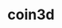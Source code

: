 ---
title: "coin3d"
layout: cache
categories: [package, develop]
meta: {"compilers": ["gcc@11.4.0"], "num_specs": 11, "num_specs_by_stack": {"hep": 11, "root": 11}, "oss": ["ubuntu22.04"], "platforms": ["linux"], "stacks": ["hep", "root"], "targets": ["x86_64_v3"], "versions": ["4.0.0"]}
spec_details: [{"compiler": "gcc@11.4.0", "hash": "45xvzejeufce47uxocsoai4povca3jmh", "os": "ubuntu22.04", "platform": "linux", "size": "-", "stacks": ["hep", "root"], "target": "x86_64_v3", "variants": ["build_system=cmake", "build_type=Release", "~framework", "generator=make", "~html", "~ipo", "~man", "patches:=33da720,a4fe39d,fcfe07c", "+shared"], "versions": ["4.0.0"]}, {"compiler": "gcc@11.4.0", "hash": "477zuzcv6szauwws7fpdyyl2lek7wurk", "os": "ubuntu22.04", "platform": "linux", "size": "-", "stacks": ["hep", "root"], "target": "x86_64_v3", "variants": ["build_system=cmake", "build_type=Release", "~framework", "generator=make", "~html", "~ipo", "~man", "patches:=33da720,a4fe39d,fcfe07c", "+shared"], "versions": ["4.0.0"]}, {"compiler": "gcc@11.4.0", "hash": "6eueieahcrw64tjbi6whu3g7utaqc4xi", "os": "ubuntu22.04", "platform": "linux", "size": "-", "stacks": ["hep", "root"], "target": "x86_64_v3", "variants": ["build_system=cmake", "build_type=Release", "~framework", "generator=make", "~html", "~ipo", "~man", "patches:=33da720,a4fe39d,fcfe07c", "+shared"], "versions": ["4.0.0"]}, {"compiler": "gcc@11.4.0", "hash": "g5inf4fjbrjrbfcdc2cmyggv5o4xo5px", "os": "ubuntu22.04", "platform": "linux", "size": "-", "stacks": ["hep", "root"], "target": "x86_64_v3", "variants": ["build_system=cmake", "build_type=Release", "~framework", "generator=make", "~html", "~ipo", "~man", "patches:=33da720,a4fe39d,fcfe07c", "+shared"], "versions": ["4.0.0"]}, {"compiler": "gcc@11.4.0", "hash": "hbmp23g7ffavx3jk27xaffkzgi4lyy3n", "os": "ubuntu22.04", "platform": "linux", "size": "-", "stacks": ["hep", "root"], "target": "x86_64_v3", "variants": ["build_system=cmake", "build_type=Release", "~framework", "generator=make", "~html", "~ipo", "~man", "patches:=33da720,a4fe39d,fcfe07c", "+shared"], "versions": ["4.0.0"]}, {"compiler": "gcc@11.4.0", "hash": "iiy6tbjnbqb4lw6pwz3dp4uaa7r4ybjv", "os": "ubuntu22.04", "platform": "linux", "size": "-", "stacks": ["hep", "root"], "target": "x86_64_v3", "variants": ["build_system=cmake", "build_type=Release", "~framework", "generator=make", "~html", "~ipo", "~man", "patches:=33da720,a4fe39d,fcfe07c", "+shared"], "versions": ["4.0.0"]}, {"compiler": "gcc@11.4.0", "hash": "irnrcyjnwfbj3aycld3pgd5c5hfycxjj", "os": "ubuntu22.04", "platform": "linux", "size": "-", "stacks": ["hep", "root"], "target": "x86_64_v3", "variants": ["build_system=cmake", "build_type=Release", "~framework", "generator=make", "~html", "~ipo", "~man", "patches:=33da720,a4fe39d,fcfe07c", "+shared"], "versions": ["4.0.0"]}, {"compiler": "gcc@11.4.0", "hash": "p4ftywyqngfns6vspynh7xcpdjy44afq", "os": "ubuntu22.04", "platform": "linux", "size": "-", "stacks": ["hep", "root"], "target": "x86_64_v3", "variants": ["build_system=cmake", "build_type=Release", "~framework", "generator=make", "~html", "~ipo", "~man", "patches:=33da720,a4fe39d,fcfe07c", "+shared"], "versions": ["4.0.0"]}, {"compiler": "gcc@11.4.0", "hash": "tx6pgf4ozzr755p7qjdkuhqsgwpsdk3l", "os": "ubuntu22.04", "platform": "linux", "size": "-", "stacks": ["hep", "root"], "target": "x86_64_v3", "variants": ["build_system=cmake", "build_type=Release", "~framework", "generator=make", "~html", "~ipo", "~man", "patches:=33da720,a4fe39d,fcfe07c", "+shared"], "versions": ["4.0.0"]}, {"compiler": "gcc@11.4.0", "hash": "wtb4akdchsn24yzg6pxkq7ote2p6wezs", "os": "ubuntu22.04", "platform": "linux", "size": "-", "stacks": ["hep", "root"], "target": "x86_64_v3", "variants": ["build_system=cmake", "build_type=Release", "~framework", "generator=make", "~html", "~ipo", "~man", "patches:=33da720,a4fe39d,fcfe07c", "+shared"], "versions": ["4.0.0"]}, {"compiler": "gcc@11.4.0", "hash": "zub6nv56zs5y3zeh3dj4dd6yl6fgnice", "os": "ubuntu22.04", "platform": "linux", "size": "-", "stacks": ["hep", "root"], "target": "x86_64_v3", "variants": ["build_system=cmake", "build_type=Release", "~framework", "generator=make", "~html", "~ipo", "~man", "patches:=33da720,a4fe39d,fcfe07c", "+shared"], "versions": ["4.0.0"]}]
---